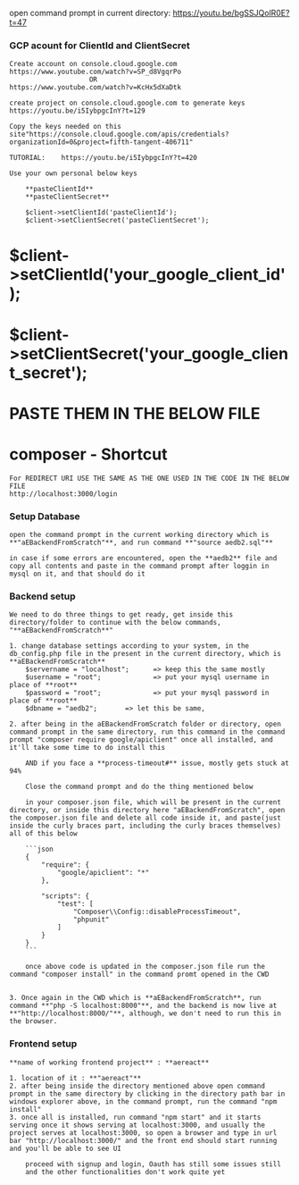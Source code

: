 open command prompt in current directory:
https://youtu.be/bgSSJQolR0E?t=47

### GCP acount for ClientId and ClientSecret

    Create account on console.cloud.google.com
    https://www.youtube.com/watch?v=SP_d8VgqrPo
                        OR
    https://www.youtube.com/watch?v=KcHx5dXaDtk

    create project on console.cloud.google.com to generate keys
    https://youtu.be/i5IybpgcInY?t=129

    Copy the keys needed on this site"https://console.cloud.google.com/apis/credentials?organizationId=0&project=fifth-tangent-406711"

    TUTORIAL:    https://youtu.be/i5IybpgcInY?t=420

    Use your own personal below keys

        **pasteClientId**
        **pasteClientSecret**

        $client->setClientId('pasteClientId');
        $client->setClientSecret('pasteClientSecret');

#        $client->setClientId('your_google_client_id');
#        $client->setClientSecret('your_google_client_secret');

#    PASTE THEM IN THE BELOW FILE
#    composer - Shortcut

    For REDIRECT URI USE THE SAME AS THE ONE USED IN THE CODE IN THE BELOW FILE
    http://localhost:3000/login



### Setup Database

    open the command prompt in the current working directory which is **"aEBackendFromScratch"**, and run command **"source aedb2.sql"**

    in case if some errors are encountered, open the **aedb2** file and copy all contents and paste in the command prompt after loggin in mysql on it, and that should do it



### Backend setup

    We need to do three things to get ready, get inside this directory/folder to continue with the below commands, "**aEBackendFromScratch**"

    1. change database settings according to your system, in the db_config.php file in the present in the current directory, which is **aEBackendFromScratch**
        $servername = "localhost";      => keep this the same mostly
        $username = "root";             => put your mysql username in place of **root**
        $password = "root";             => put your mysql password in place of **root**
        $dbname = "aedb2";       => let this be same,

    2. after being in the aEBackendFromScratch folder or directory, open command prompt in the same directory, run this command in the command prompt "composer require google/apiclient" once all installed, and it'll take some time to do install this 

        AND if you face a **process-timeout#** issue, mostly gets stuck at 94%

        Close the command prompt and do the thing mentioned below

        in your composer.json file, which will be present in the current directory, or inside this directory here "aEBackendFromScratch", open the composer.json file and delete all code inside it, and paste(just inside the curly braces part, including the curly braces themselves) all of this below

        ```json
        {
            "require": {
                "google/apiclient": "*"
            },

            "scripts": {
                "test": [
                    "Composer\\Config::disableProcessTimeout",
                    "phpunit"
                ]
            }
        }
        ```

        once above code is updated in the composer.json file run the command "composer install" in the command promt opened in the CWD


    3. Once again in the CWD which is **aEBackendFromScratch**, run command **"php -S localhost:8000"**, and the backend is now live at **"http://localhost:8000/"**, although, we don't need to run this in the browser.



### Frontend setup

    **name of working frontend project** : **aereact**

    1. location of it : **"aereact"**
    2. after being inside the directory mentioned above open command prompt in the same directory by clicking in the directory path bar in windows explorer above, in the command prompt, run the command "npm install"
    3. once all is installed, run command "npm start" and it starts serving once it shows serving at localhost:3000, and usually the project serves at localhost:3000, so open a browser and type in url bar "http://localhost:3000/" and the front end should start running and you'll be able to see UI

        proceed with signup and login, Oauth has still some issues still
        and the other functionalities don't work quite yet



